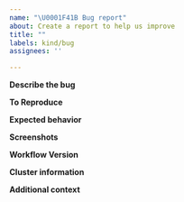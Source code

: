```yaml
---
name: "\U0001F41B Bug report"
about: Create a report to help us improve
title: ""
labels: kind/bug
assignees: ''

---
```


**Describe the bug**
<!--
A clear and concise description of what the bug is.
-->

**To Reproduce**
<!--
Steps to reproduce the behavior:
1. The YAML files of Component/Trait I used.
2. The YAML file of WorkflowRun I applied.
3. Other operations I have done.
4. See error
-->

**Expected behavior**
<!--
A clear and concise description of what you expected to happen.
-->

**Screenshots**
<!--
If applicable, add screenshots to help explain your problem.
-->

**Workflow Version**

<!--
Describe your Workflow controller version information.
-->

**Cluster information**
<!--
Describe your kubernetes cluster information.
- Kubernetes Version [e.g. 1.16.9]
-->

**Additional context**
<!--
Add any other context about the problem here.
-->
